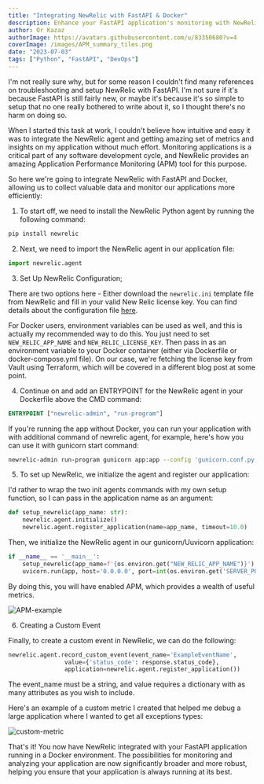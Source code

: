 ```yaml
---
title: "Integrating NewRelic with FastAPI & Docker"
description: Enhance your FastAPI application's monitoring with NewRelic. Gain insights and improve performance with very minimal and simple setup steps. 
author: Or Kazaz
authorImage: https://avatars.githubusercontent.com/u/83350680?v=4
coverImage: /images/APM_summary_tiles.png
date: "2023-07-03"
tags: ["Python", "FastAPI", "DevOps"]
---
```


I'm not really sure why, but for some reason I couldn't find many references on troubleshooting and setup NewRelic with FastAPI. I'm not sure if it's because FastAPI is still fairly new, or maybe it's because it's so simple to setup that no one really bothered to write about it, so I thought there's no harm on doing so.

When I started this task at work, I couldn't believe how intuitive and easy it was to integrate the NewRelic agent and getting amazing set of metrics and insights on my application without much effort.
Monitoring applications is a critical part of any software development cycle, and NewRelic provides an amazing Application Performance Monitoring (APM) tool for this purpose. 

So here we're going to integrate NewRelic with FastAPI and Docker, allowing us to collect valuable data and monitor our applications more efficiently:

1. To start off, we need to install the NewRelic Python agent by running the following command:

```bash
pip install newrelic
```

2. Next, we need to import the NewRelic agent in our application file:

```python
import newrelic.agent
```

3. Set Up NewRelic Configuration;

There are two options here - Either download the `newrelic.ini` template file from NewRelic and fill in your valid New Relic license key.
You can find details about the configuration file [here](https://docs.newrelic.com/docs/apm/agents/python-agent/configuration/python-agent-configuration/#agent-configuration-file).

For Docker users, environment variables can be used as well, and this is actually my recommended way to do this. You just need to set `NEW_RELIC_APP_NAME` and `NEW_RELIC_LICENSE_KEY`.
Then pass in as an environment variable to your Docker container (either via Dockerfile or docker-compose.yml file).
On our case, we're fetching the license key from Vault using Terraform, which will be covered in a different blog post at some point.

4. Continue on and add an ENTRYPOINT for the NewRelic agent in your Dockerfile above the CMD command:

```dockerfile
ENTRYPOINT ["newrelic-admin", "run-program"]
```

If you're running the app without Docker, you can run your application with with additional command of newrelic agent, for example, here's how you can use it with gunicorn start command:

```bash
newrelic-admin run-program gunicorn app:app --config 'gunicorn.conf.py' --preload $*
```

5. To set up NewRelic, we initialize the agent and register our application:

I'd rather to wrap the two init agents commands with my own setup function, so I can pass in the application name as an argument:

```python
def setup_newrelic(app_name: str):
    newrelic.agent.initialize()
    newrelic.agent.register_application(name=app_name, timeout=10.0)
```

Then, we initialize the NewRelic agent in our gunicorn/Uuvicorn application:

```python
if __name__ == '__main__':
    setup_newrelic(app_name=f'{os.environ.get("NEW_RELIC_APP_NAME")}')
    uvicorn.run(app, host='0.0.0.0', port=int(os.environ.get('SERVER_PORT')))
```

By doing this, you will have enabled APM, which provides a wealth of useful metrics.

![APM-example](/images/apm.png)


6. Creating a Custom Event

Finally, to create a custom event in NewRelic, we can do the following:

```python
newrelic.agent.record_custom_event(event_name='ExampleEventName',
                value={'status_code': response.status_code},
                application=newrelic.agent.register_application())
```

The event_name must be a string, and value requires a dictionary with as many attributes as you wish to include.

Here's an example of a custom metric I created that helped me debug a large application where I wanted to get all exceptions types:

![custom-metric](/images/custom_metric_nr.png)


That's it! You now have NewRelic integrated with your FastAPI application running in a Docker environment. The possibilities for monitoring and analyzing your application are now significantly broader and more robust, helping you ensure that your application is always running at its best.
